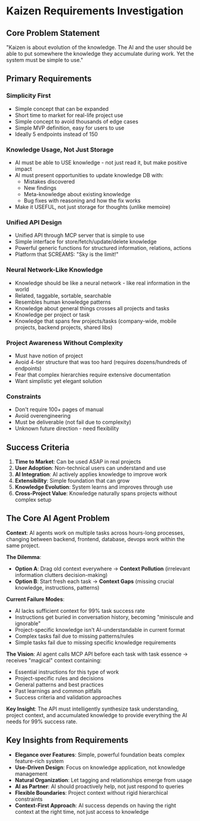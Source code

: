 # Kaizen Requirements Investigation

## Core Problem Statement

"Kaizen is about evolution of the knowledge. The AI and the user should be able to put somewhere the knowledge they accumulate during work. Yet the system must be simple to use."

## Primary Requirements

### **Simplicity First**
- Simple concept that can be expanded
- Short time to market for real-life project use
- Simple concept to avoid thousands of edge cases
- Simple MVP definition, easy for users to use
- Ideally 5 endpoints instead of 150

### **Knowledge Usage, Not Just Storage**
- AI must be able to USE knowledge - not just read it, but make positive impact
- AI must present opportunities to update knowledge DB with:
  - Mistakes discovered
  - New findings
  - Meta-knowledge about existing knowledge
  - Bug fixes with reasoning and how the fix works
- Make it USEFUL, not just storage for thoughts (unlike memoire)

### **Unified API Design**
- Unified API through MCP server that is simple to use
- Simple interface for store/fetch/update/delete knowledge
- Powerful generic functions for structured information, relations, actions
- Platform that SCREAMS: "Sky is the limit!"

### **Neural Network-Like Knowledge**
- Knowledge should be like a neural network - like real information in the world
- Related, taggable, sortable, searchable
- Resembles human knowledge patterns
- Knowledge about general things crosses all projects and tasks
- Knowledge per project or task
- Knowledge that spans few projects/tasks (company-wide, mobile projects, backend projects, shared libs)

### **Project Awareness Without Complexity**
- Must have notion of project
- Avoid 4-tier structure that was too hard (requires dozens/hundreds of endpoints)
- Fear that complex hierarchies require extensive documentation
- Want simplistic yet elegant solution

### **Constraints**
- Don't require 100+ pages of manual
- Avoid overengineering
- Must be deliverable (not fail due to complexity)
- Unknown future direction - need flexibility

## Success Criteria

1. **Time to Market**: Can be used ASAP in real projects
2. **User Adoption**: Non-technical users can understand and use
3. **AI Integration**: AI actively applies knowledge to improve work
4. **Extensibility**: Simple foundation that can grow
5. **Knowledge Evolution**: System learns and improves through use
6. **Cross-Project Value**: Knowledge naturally spans projects without complex setup

## The Core AI Agent Problem

**Context**: AI agents work on multiple tasks across hours-long processes, changing between backend, frontend, database, devops work within the same project.

**The Dilemma**: 
- **Option A**: Drag old context everywhere → **Context Pollution** (irrelevant information clutters decision-making)
- **Option B**: Start fresh each task → **Context Gaps** (missing crucial knowledge, instructions, patterns)

**Current Failure Modes**:
- AI lacks sufficient context for 99% task success rate
- Instructions get buried in conversation history, becoming "miniscule and ignorable"
- Project-specific knowledge isn't AI-understandable in current format
- Complex tasks fail due to missing patterns/rules
- Simple tasks fail due to missing specific knowledge requirements

**The Vision**: 
AI agent calls MCP API before each task with task essence → receives "magical" context containing:
- Essential instructions for this type of work
- Project-specific rules and decisions
- General patterns and best practices  
- Past learnings and common pitfalls
- Success criteria and validation approaches

**Key Insight**: The API must intelligently synthesize task understanding, project context, and accumulated knowledge to provide everything the AI needs for 99% success rate.

## Key Insights from Requirements

- **Elegance over Features**: Simple, powerful foundation beats complex feature-rich system
- **Use-Driven Design**: Focus on knowledge application, not knowledge management
- **Natural Organization**: Let tagging and relationships emerge from usage
- **AI as Partner**: AI should proactively help, not just respond to queries
- **Flexible Boundaries**: Project context without rigid hierarchical constraints
- **Context-First Approach**: AI success depends on having the right context at the right time, not just access to knowledge